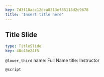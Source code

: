 ```yaml
---
key: 7d3f18aac12dca8313ef85118d2c9678
title: 'Insert title here'
---
```


## Title Slide

```yaml
type: TitleSlide
key: 48c45e24f5
```

`@lower_third`
name: Full Name
title: Instructor

`@script`
